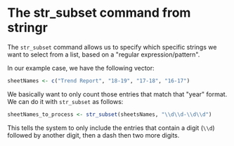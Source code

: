 # The str_subset command from stringr

The `str_subset` command allows us to specify which specific strings we want to select from a list, based on a "regular expression/pattern".

In our example case, we have the following vector:
```r
sheetNames <- c("Trend Report", "18-19", "17-18", "16-17")
```
We basically want to only count those entries that match that "year" format. We can do it with `str_subset`  as follows:
```r
sheetNames_to_process <- str_subset(sheetsNames, "\\d\\d-\\d\\d")
```
This tells the system to only include the entries that contain a digit (`\\d`) followed by another digit, then a dash then two more digits.
